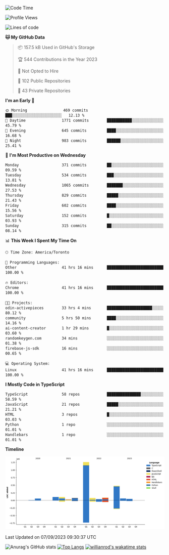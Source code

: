 <!--START_SECTION:waka-->
![Code Time](http://img.shields.io/badge/Code%20Time-556%20hrs%205%20mins-blue)

![Profile Views](http://img.shields.io/badge/Profile%20Views-0-blue)

![Lines of code](https://img.shields.io/badge/From%20Hello%20World%20I%27ve%20Written-2.4%20million%20lines%20of%20code-blue)

**🐱 My GitHub Data** 

> 📦 157.5 kB Used in GitHub's Storage 
 > 
> 🏆 544 Contributions in the Year 2023
 > 
> 🚫 Not Opted to Hire
 > 
> 📜 102 Public Repositories 
 > 
> 🔑 43 Private Repositories 
 > 
**I'm an Early 🐤** 

```text
🌞 Morning                469 commits         ███░░░░░░░░░░░░░░░░░░░░░░   12.13 % 
🌆 Daytime                1771 commits        ███████████░░░░░░░░░░░░░░   45.79 % 
🌃 Evening                645 commits         ████░░░░░░░░░░░░░░░░░░░░░   16.68 % 
🌙 Night                  983 commits         ██████░░░░░░░░░░░░░░░░░░░   25.41 % 
```
📅 **I'm Most Productive on Wednesday** 

```text
Monday                   371 commits         ██░░░░░░░░░░░░░░░░░░░░░░░   09.59 % 
Tuesday                  534 commits         ███░░░░░░░░░░░░░░░░░░░░░░   13.81 % 
Wednesday                1065 commits        ███████░░░░░░░░░░░░░░░░░░   27.53 % 
Thursday                 829 commits         █████░░░░░░░░░░░░░░░░░░░░   21.43 % 
Friday                   602 commits         ████░░░░░░░░░░░░░░░░░░░░░   15.56 % 
Saturday                 152 commits         █░░░░░░░░░░░░░░░░░░░░░░░░   03.93 % 
Sunday                   315 commits         ██░░░░░░░░░░░░░░░░░░░░░░░   08.14 % 
```


📊 **This Week I Spent My Time On** 

```text
🕑︎ Time Zone: America/Toronto

💬 Programming Languages: 
Other                    41 hrs 16 mins      █████████████████████████   100.00 % 

🔥 Editors: 
Chrome                   41 hrs 16 mins      █████████████████████████   100.00 % 

🐱‍💻 Projects: 
odin-activepieces        33 hrs 4 mins       ████████████████████░░░░░   80.12 % 
community                5 hrs 50 mins       ████░░░░░░░░░░░░░░░░░░░░░   14.16 % 
ai-content-creator       1 hr 29 mins        █░░░░░░░░░░░░░░░░░░░░░░░░   03.60 % 
randomkeygen.com         34 mins             ░░░░░░░░░░░░░░░░░░░░░░░░░   01.38 % 
firebase-js-sdk          16 mins             ░░░░░░░░░░░░░░░░░░░░░░░░░   00.65 % 

💻 Operating System: 
Linux                    41 hrs 16 mins      █████████████████████████   100.00 % 
```

**I Mostly Code in TypeScript** 

```text
TypeScript               58 repos            ███████████████░░░░░░░░░░   58.59 % 
JavaScript               21 repos            █████░░░░░░░░░░░░░░░░░░░░   21.21 % 
HTML                     3 repos             █░░░░░░░░░░░░░░░░░░░░░░░░   03.03 % 
Python                   1 repo              ░░░░░░░░░░░░░░░░░░░░░░░░░   01.01 % 
Handlebars               1 repo              ░░░░░░░░░░░░░░░░░░░░░░░░░   01.01 % 
```



**Timeline**

![Lines of Code chart](https://raw.githubusercontent.com/wise-introvert/wise-introvert/master/assets/bar_graph.png)


 Last Updated on 07/09/2023 09:30:37 UTC
<!--END_SECTION:waka-->

![Anurag's GitHub stats](https://github-readme-stats.vercel.app/api?username=wise-introvert&count_private=true&show_icons=true)
[![Top Langs](https://github-readme-stats.vercel.app/api/top-langs/?username=wise-introvert&langs_count=10)](https://github.com/anuraghazra/github-readme-stats)
[![willianrod's wakatime stats](https://github-readme-stats.vercel.app/api/wakatime?username=wiseintrovert)](https://github.com/anuraghazra/github-readme-stats)
